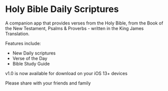 # 
# Holy Bible Daily Scriptures

A companion app that provides verses from the Holy Bible, from the Book of the New Testament, Psalms & Proverbs - written in the King James Translation.

Features include:

- New Daily scriptures
- Verse of the Day
- Bible Study Guide


v1.0 is now available for download on your iOS 13+ devices 

Please share with your friends and family
